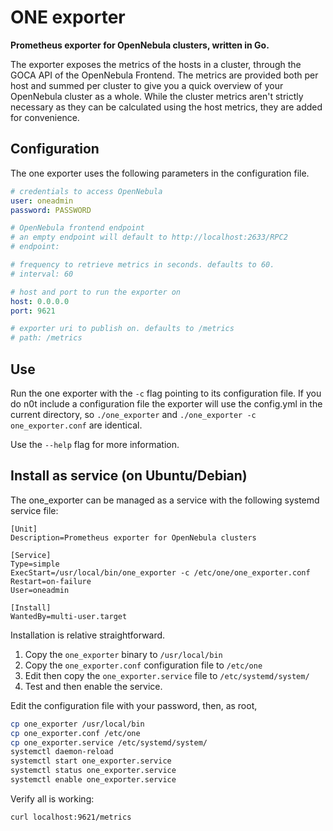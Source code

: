 # ONE exporter

**Prometheus exporter for OpenNebula clusters, written in Go.**

The exporter exposes the metrics of the hosts in a cluster, through the GOCA API of the OpenNebula Frontend. The metrics are provided both per host and summed per cluster to give you a quick overview of your OpenNebula cluster as a whole. While the cluster metrics aren't strictly necessary as they can be calculated using the host metrics, they are added for convenience.

## Configuration

The one exporter uses the following parameters in the configuration file.

```yaml
# credentials to access OpenNebula
user: oneadmin
password: PASSWORD

# OpenNebula frontend endpoint
# an empty endpoint will default to http://localhost:2633/RPC2
# endpoint:

# frequency to retrieve metrics in seconds. defaults to 60.
# interval: 60

# host and port to run the exporter on
host: 0.0.0.0
port: 9621

# exporter uri to publish on. defaults to /metrics
# path: /metrics

```

## Use

Run the one exporter with the `-c` flag pointing to its configuration file. 
If you do n0t include a configuration file the exporter will use the config.yml in the current directory, so `./one_exporter` and `./one_exporter -c one_exporter.conf` are identical.

Use the `--help` flag for more information.

## Install as service (on Ubuntu/Debian)

The one_exporter can be managed as a service with the following systemd service file:

```config
[Unit]
Description=Prometheus exporter for OpenNebula clusters

[Service]
Type=simple
ExecStart=/usr/local/bin/one_exporter -c /etc/one/one_exporter.conf 
Restart=on-failure
User=oneadmin

[Install]
WantedBy=multi-user.target
```

Installation is relative straightforward. 

  1.  Copy the `one_exporter` binary to `/usr/local/bin`
  2.  Copy the `one_exporter.conf` configuration file to `/etc/one`
  2.  Edit then copy the `one_exporter.service` file to `/etc/systemd/system/`
  3.  Test and then enable the service.

Edit the configuration file with your password, then, as root, 

```sh
cp one_exporter /usr/local/bin
cp one_exporter.conf /etc/one
cp one_exporter.service /etc/systemd/system/
systemctl daemon-reload
systemctl start one_exporter.service
systemctl status one_exporter.service
systemctl enable one_exporter.service
```

Verify all is working:

    curl localhost:9621/metrics


